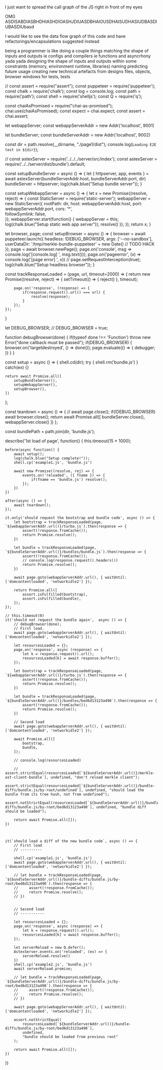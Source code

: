 I just want to spread the call graph of the JS right in front of my eyes


OMG ASDISABDIASBHDHIASHDIOASHJDIUASDBHAIOUSDHAISUDHASIUDBASDIUBASDIUbasd




I would like to see the data flow graph of this code
and have refactorings/encapsulations suggested instead




being a programmer is like doing a couple things
matching the shape of inputs and outputs
    ie configs and compilers
    ie functions and asyncrhony
    yada yada
designing the shape of inputs and outputs
    within some constraints (memory, environment runtime, libraries)
    naming
    predicting future usage
creating new technical artefacts from designs
    files, objects, browser windows for tests, tests



// const assert = require("assert");
const puppeteer = require('puppeteer');
const chalk = require('chalk');
const log = console.log;
const path = require('path');
const shell = require('shelljs');
const Q = require('q');

const chaiAsPromised = require("chai-as-promised");
chai.use(chaiAsPromised);
const expect = chai.expect;
const assert = chai.assert;



let webappServer;
const webappServerAddr = new Addr('localhost', 9001)

let bundleServer;
const bundleServerAddr = new Addr('localhost', 9002)

const dir = path.resolve(__dirname, "./page1/dist");
console.log(`Loading E2E test in ${dir}`);

// const astexServer = require('../../../server/src/index');
const astexServer = require('../../server/dist/bundle').default;

const setupBundleServer = async () => {
    let { httpserver, app, events } = await astexServer(bundleServerAddr.host, bundleServerAddr.port, dir)
    bundleServer = httpserver;
    log(chalk.blue("Setup bundle server"));
}

const setupWebappServer = async () => {
    let x = new Promise((resolve, reject) => {
        const StaticServer = require('static-server');
        webappServer = new StaticServer({
            rootPath: dir,
            host: webappServerAddr.host,
            port: webappServerAddr.port,
            cors: '*',        
            followSymlink: false,  
        });
        webappServer.start(function() {
            webappServer = this;
            log(chalk.blue("Setup static web app server"));
            resolve()
        });
    });
    return x;
}

let browser, page;
const setupBrowser = async () => {
    browser = await puppeteer.launch({
        headless: !DEBUG_BROWSER,
        args: ['--no-sandbox'],
        userDataDir: '/tmp/merkle-bundle-puppeteer' + new Date() // TODO HACK
    });
    page = await browser.newPage();
    page.on('console', msg => console.log('[console.log] ', msg.text()));
    page.on('pageerror', (x) => console.log('[page error] ', x))
    // page.setRequestInterception(true);
    log(chalk.blue("Setup headless browser"));
}

const trackResponseLoaded = (page, url, timeout=2000) => {
    return new Promise((resolve, reject) => {
        setTimeout(() => { reject() }, timeout);
        
        page.on('response', (response) => {
            if(response.request().url() === url) {
                resolve(response);
            }
        });
    });
}






let DEBUG_BROWSER;
// DEBUG_BROWSER = true;

function debugBrowser(done) {
    if(typeof done !== 'Function') throw new Error("done callback must be passed");
    if(DEBUG_BROWSER) {
        browser.on('targetdestroyed', () => done());
        page.evaluate(() => {
            debugger;
        })
    }
}



const setup = async () => {
    shell.cd(dir);
    try {
        shell.rm('bundle.js')
    } catch(ex) {}

    return await Promise.all([
        setupBundleServer(),
        setupWebappServer(),
        setupBrowser(),
    ])
};

const teardown = async () => {
    // await page.close();
    if(!DEBUG_BROWSER) await browser.close();
    return await Promise.all([
        bundleServer.close(),
        webappServer.close()
    ])
};


const bundlePath = path.join(dir, 'bundle.js');





describe('1st load of page', function() {
    this.timeout(15 * 1000);

    before(async function() {
        await setup();
        log(chalk.blue("Setup complete!"));
        shell.cp('example1.js', 'bundle.js')
        
        await new Promise((resolve, rej) => {
            events.on('reloaded', ({ fname }) => {
                if(fname == 'bundle.js') resolve();
            });
        })
    })
    
    after(async () => {
        await teardown();
    });
    
    it.only('should request the bootstrap and bundle code', async () => {
        let bootstrap = trackResponseLoaded(page, `${webappServerAddr.url()}/turbo.js`).then(response => {
            assert(!response.fromCache());
            return Promise.resolve();
        })

        let bundle = trackResponseLoaded(page, `${bundleServerAddr.url()}/bundles/bundle.js`).then(response => {
            assert(!response.fromCache());
            // console.log(response.request().headers())
            return Promise.resolve();
        })

        await page.goto(webappServerAddr.url(), { waitUntil: ['domcontentloaded', 'networkidle2'] });
        
        return Promise.all([
            assert.isFulfilled(bootstrap),
            assert.isFulfilled(bundle),
        ]);
    });

    // this.timeout(0)
    it('should not request the bundle again',  async () => {
        // debugBrowser(done);
        // First load.
        await page.goto(webappServerAddr.url(), { waitUntil: ['domcontentloaded', 'networkidle2'] });

        let resourcesLoaded = {};
        page.on('response', async (response) => {
            let k = response.request().url();
            resourcesLoaded[k] = await response.buffer();
        });

        let bootstrap = trackResponseLoaded(page, `${webappServerAddr.url()}/turbo.js`).then(response => {
            assert(!response.fromCache());
            return Promise.resolve();
        })

        let bundle = trackResponseLoaded(page, `${bundleServerAddr.url()}/bundles/bed6d13123a490`).then(response => {
            assert(!response.fromCache());
            return Promise.resolve();
        })

        // Second load
        await page.goto(webappServerAddr.url(), { waitUntil: ['domcontentloaded', 'networkidle2'] });
        
        await Promise.all([
            bootstrap,
            bundle,
        ]);
        
        // console.log(resourcesLoaded)

        // assert.strictEqual(resourcesLoaded[`${bundleServerAddr.url()}/merkle-ast-client-bundle`], undefined, "don't reload merkle client");
        assert.strictEqual(resourcesLoaded[`${bundleServerAddr.url()}/bundle-diffs/bundle.js/by-root/undefined`], undefined, "should load the bundle from its tree hash, not from undefined");
        assert.notStrictEqual(resourcesLoaded[`${bundleServerAddr.url()}/bundle-diffs/bundle.js/by-root/bed6d13123a490`], undefined, "bundle diff should be loaded");

        return await Promise.all([]);
    })



    it(`should load a diff of the new bundle code`, async () => {
        // First load
        // ----------

        shell.cp('example1.js', 'bundle.js')
        await page.goto(webappServerAddr.url(), { waitUntil: ['domcontentloaded', 'networkidle2'] });

        // let bundle = trackResponseLoaded(page, `${bundleServerAddr.url()}/bundle-diffs/bundle.js/by-root/bed6d13123a490`).then(response => {
        //     assert(!response.fromCache());
        //     return Promise.resolve();
        // })


        // Second load
        // -----------

        let resourcesLoaded = {};
        page.on('response', async (response) => {
            let k = response.request().url();
            resourcesLoaded[k] = await response.buffer();
        });

        let serverReload = new Q.defer();
        AstexServer.events.on('reloaded', (ev) => {
            serverReload.resolve()
        })
        shell.cp('example2.js', 'bundle.js')
        await serverReload.promise;
        
        // let bundle = trackResponseLoaded(page, `${bundleServerAddr.url()}/bundle-diffs/bundle.js/by-root/bed6d13123a490`).then(response => {
        //     assert(!response.fromCache());
        //     return Promise.resolve();
        // })

        await page.goto(webappServerAddr.url(), { waitUntil: ['domcontentloaded', 'networkidle2'] });

        assert.notStrictEqual(
            resourcesLoaded[`${bundleServerAddr.url()}/bundle-diffs/bundle.js/by-root/bed6d13123a490`], 
            undefined, 
            "bundle should be loaded from previous root"
        );

        return await Promise.all([]);
    })
})